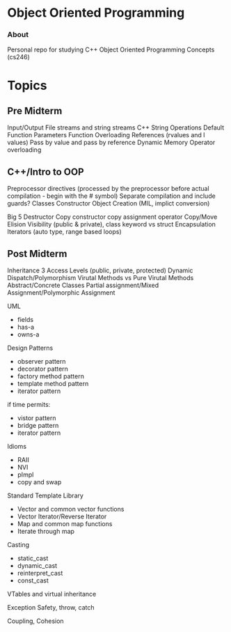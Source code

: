 # Object Oriented Programming

### About 
Personal repo for studying C++ Object Oriented Programming Concepts (cs246)

# Topics  

## Pre Midterm
Input/Output
File streams and string streams
C++ String Operations 
Default Function Parameters
Function Overloading
References (rvalues and l values)
Pass by value and pass by reference
Dynamic Memory
Operator overloading

## C++/Intro to OOP
Preprocessor directives (processed by the preprocessor before actual compilation - begin with the # symbol)
Separate compilation and include guards?
Classes
Constructor
Object Creation (MIL, implict conversion)

Big 5
Destructor
Copy constructor
copy assignment operator
Copy/Move Elision
Visibility (public & private), class keyword vs struct 
Encapsulation
Iterators (auto type, range based loops)

## Post Midterm

Inheritance
3 Access Levels (public, private, protected)
Dynamic Dispatch/Polymorphism 
Virutal Methods vs Pure Virutal Methods 
Abstract/Concrete Classes 
Partial assignment/Mixed Assignment/Polymorphic Assignment


UML
- fields 
- has-a
- owns-a

Design Patterns
- observer pattern
- decorator pattern
- factory method pattern
- template method pattern
- iterator pattern 

if time permits:
- vistor pattern
- bridge pattern
- iterator pattern

Idioms
- RAII
- NVI
- pImpl
- copy and swap

Standard Template Library
- Vector and common vector functions
- Vector Iterator/Reverse Iterator 
- Map and common map functions 
- Iterate through map

Casting 
- static_cast
- dynamic_cast
- reinterpret_cast
- const_cast

VTables and virtual inheritance 

Exception Safety, throw, catch

Coupling, Cohesion

